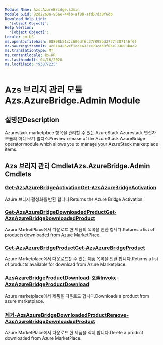 ```yaml
---
Module Name: Azs.AzureBridge.Admin
Module Guid: 82d2260a-95ae-44bb-af8b-afd67d38f6db
Download Help Link:
  '[object Object]': 
Help Version:
  '[object Object]': 
Locale: en-US
ms.openlocfilehash: 08808b51c2c606df6c377895bd3727f307146f6f
ms.sourcegitcommit: 4c61442a2df1cee633ce93cad9f6bc793803baa2
ms.translationtype: MT
ms.contentlocale: ko-KR
ms.lasthandoff: 04/16/2020
ms.locfileid: "93877225"
---
```

# <span data-ttu-id="c2118-101">Azs 브리지 관리 모듈</span><span class="sxs-lookup"><span data-stu-id="c2118-101">Azs.AzureBridge.Admin Module</span></span>
## <span data-ttu-id="c2118-102">설명은</span><span class="sxs-lookup"><span data-stu-id="c2118-102">Description</span></span>
<span data-ttu-id="c2118-103">Azurestack marketplace 항목을 관리할 수 있는 AzureStack Azurestack 연산자 모듈의 미리 보기 릴리스.</span><span class="sxs-lookup"><span data-stu-id="c2118-103">Preview release of the AzureStack AzureBridge operator module which allows you to manage your AzureStack marketplace items.</span></span>

## <span data-ttu-id="c2118-104">Azs 브리지 관리 Cmdlet</span><span class="sxs-lookup"><span data-stu-id="c2118-104">Azs.AzureBridge.Admin Cmdlets</span></span>
### [<span data-ttu-id="c2118-105">Get-AzsAzureBridgeActivation</span><span class="sxs-lookup"><span data-stu-id="c2118-105">Get-AzsAzureBridgeActivation</span></span>](Get-AzsAzureBridgeActivation.md)
<span data-ttu-id="c2118-106">Azure 브리지 활성화를 반환 합니다.</span><span class="sxs-lookup"><span data-stu-id="c2118-106">Returns the Azure Bridge Activation.</span></span>

### [<span data-ttu-id="c2118-107">Get-AzsAzureBridgeDownloadedProduct</span><span class="sxs-lookup"><span data-stu-id="c2118-107">Get-AzsAzureBridgeDownloadedProduct</span></span>](Get-AzsAzureBridgeDownloadedProduct.md)
<span data-ttu-id="c2118-108">Azure MarketPlace에서 다운로드 한 제품의 목록을 반환 합니다.</span><span class="sxs-lookup"><span data-stu-id="c2118-108">Returns a list of products downloaded from Azure MarketPlace.</span></span>

### [<span data-ttu-id="c2118-109">Get-AzsAzureBridgeProduct</span><span class="sxs-lookup"><span data-stu-id="c2118-109">Get-AzsAzureBridgeProduct</span></span>](Get-AzsAzureBridgeProduct.md)
<span data-ttu-id="c2118-110">Azure Marketplace에서 다운로드할 수 있는 제품 목록을 반환 합니다.</span><span class="sxs-lookup"><span data-stu-id="c2118-110">Returns a list of products available for download from Azure Marketplace.</span></span>

### [<span data-ttu-id="c2118-111">AzsAzureBridgeProductDownload-호출</span><span class="sxs-lookup"><span data-stu-id="c2118-111">Invoke-AzsAzureBridgeProductDownload</span></span>](Invoke-AzsAzureBridgeProductDownload.md)
<span data-ttu-id="c2118-112">Azure marketplace에서 제품을 다운로드 합니다.</span><span class="sxs-lookup"><span data-stu-id="c2118-112">Downloads a product from azure marketplace.</span></span>

### [<span data-ttu-id="c2118-113">제거-AzsAzureBridgeDownloadedProduct</span><span class="sxs-lookup"><span data-stu-id="c2118-113">Remove-AzsAzureBridgeDownloadedProduct</span></span>](Remove-AzsAzureBridgeDownloadedProduct.md)
<span data-ttu-id="c2118-114">Azure MarketPlace에서 다운로드 한 제품을 삭제 합니다.</span><span class="sxs-lookup"><span data-stu-id="c2118-114">Delete a product downloaded from Azure MarketPlace.</span></span>


